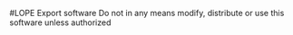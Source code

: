#LOPE
Export software
Do not in any means modify, distribute or use this software unless authorized
